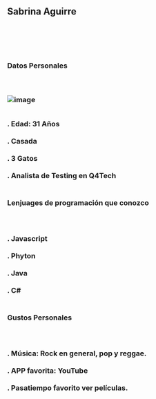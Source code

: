 <br><h2>Sabrina Aguirre<h2><br>
<br><h3>Datos Personales<h3><br>

![image](https://github.com/user-attachments/assets/4b32ac86-51c9-4241-8d1f-19a079d94341)

 <br> . Edad: 31 Años<br>
 <br> . Casada<br>
 <br> . 3 Gatos<br>
 <br> . Analista de Testing en Q4Tech <br>
<br><h3>Lenjuages de programación que conozco<h3><br>
<br>. Javascript<br>
<br>. Phyton<br>
<br>. Java<br>
<br>. C#<br>
<br><h3>Gustos Personales<h3><br>
<br>. Música: Rock en general, pop y reggae.<br>
<br>. APP favorita: YouTube<br>
<br>. Pasatiempo favorito ver películas.<br>
